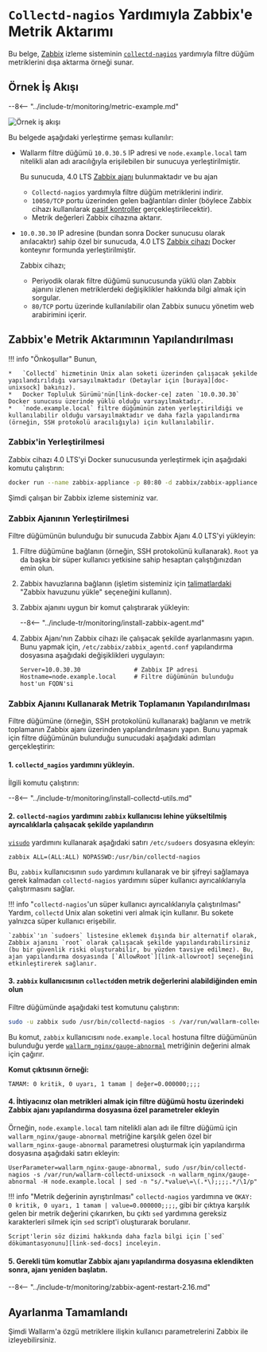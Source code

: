 [img-zabbix-scheme]:        ../../images/monitoring/zabbix-scheme.png

[link-zabbix]:              https://www.zabbix.com/
[link-collectd-nagios]:     https://collectd.org/wiki/index.php/Collectd-nagios
[link-zabbix-agent]:        https://www.zabbix.com/zabbix_agent
[link-zabbix-passive]:      https://www.zabbix.com/documentation/4.0/manual/appendix/items/activepassive
[link-zabbix-app]:          https://hub.docker.com/r/zabbix/zabbix-appliance
[link-docker-ce]:           https://docs.docker.com/install/
[link-zabbix-repo]:         https://www.zabbix.com/download
[link-allowroot]:           https://www.zabbix.com/documentation/4.0/manual/appendix/config/zabbix_agentd
[link-sed-docs]:            https://www.gnu.org/software/sed/manual/sed.html#sed-script-overview
[link-visudo]:              https://www.sudo.ws/man/1.8.17/visudo.man.html
[link-metric]:              available-metrics.md#number-of-requests

[doc-unixsock]:             fetching-metrics.md#exporting-metrics-using-the-collectd-nagios-utility

# `Collectd-nagios` Yardımıyla Zabbix'e Metrik Aktarımı

Bu belge, [Zabbix][link-zabbix] izleme sisteminin [`collectd-nagios`][link-collectd-nagios] yardımıyla filtre düğüm metriklerini dışa aktarma örneği sunar.

## Örnek İş Akışı

--8<-- "../include-tr/monitoring/metric-example.md"

![Örnek iş akışı][img-zabbix-scheme]

Bu belgede aşağıdaki yerleştirme şeması kullanılır:
*   Wallarm filtre düğümü `10.0.30.5` IP adresi ve `node.example.local` tam nitelikli alan adı aracılığıyla erişilebilen bir sunucuya yerleştirilmiştir.
    
    Bu sunucuda, 4.0 LTS [Zabbix ajanı][link-zabbix-agent] bulunmaktadır ve bu ajan

    *   `Collectd-nagios` yardımıyla filtre düğüm metriklerini indirir.
    *   `10050/TCP` portu üzerinden gelen bağlantıları dinler (böylece Zabbix cihazı kullanılarak [pasif kontroller][link-zabbix-passive] gerçekleştirilecektir).
    *   Metrik değerleri Zabbix cihazına aktarır.
    
*   `10.0.30.30` IP adresine (bundan sonra Docker sunucusu olarak anılacaktır) sahip özel bir sunucuda, 4.0 LTS [Zabbix cihazı][link-zabbix-app] Docker konteynır formunda yerleştirilmiştir.
    
    Zabbix cihazı;

    *   Periyodik olarak filtre düğümü sunucusunda yüklü olan Zabbix ajanını izlenen metriklerdeki değişiklikler hakkında bilgi almak için sorgular.
    *   `80/TCP` portu üzerinde kullanılabilir olan Zabbix sunucu yönetim web arabirimini içerir.

## Zabbix'e Metrik Aktarımının Yapılandırılması

!!! info "Önkoşullar"
    Bunun, 

    *   `Collectd` hizmetinin Unix alan soketi üzerinden çalışacak şekilde yapılandırıldığı varsayılmaktadır (Detaylar için [buraya][doc-unixsock] bakınız).
    *   Docker Topluluk Sürümü'nün[link-docker-ce] zaten `10.0.30.30` Docker sunucusu üzerinde yüklü olduğu varsayılmaktadır.
    *   `node.example.local` filtre düğümünün zaten yerleştirildiği ve kullanılabilir olduğu varsayılmaktadır ve daha fazla yapılandırma (örneğin, SSH protokolü aracılığıyla) için kullanılabilir.

### Zabbix'in Yerleştirilmesi

Zabbix cihazı 4.0 LTS'yi Docker sunucusunda yerleştirmek için aşağıdaki komutu çalıştırın:

``` bash
docker run --name zabbix-appliance -p 80:80 -d zabbix/zabbix-appliance:alpine-4.0-latest
```

Şimdi çalışan bir Zabbix izleme sisteminiz var.

### Zabbix Ajanının Yerleştirilmesi

Filtre düğümünün bulunduğu bir sunucuda Zabbix Ajanı 4.0 LTS'yi yükleyin:
1.  Filtre düğümüne bağlanın (örneğin, SSH protokolünü kullanarak). `Root` ya da başka bir süper kullanıcı yetkisine sahip hesaptan çalıştığınızdan emin olun.
2.  Zabbix havuzlarına bağlanın (işletim sisteminiz için [talimatlardaki][link-zabbix-repo] "Zabbix havuzunu yükle" seçeneğini kullanın).
3.  Zabbix ajanını uygun bir komut çalıştırarak yükleyin:

    --8<-- "../include-tr/monitoring/install-zabbix-agent.md"

4.  Zabbix Ajanı'nın Zabbix cihazı ile çalışacak şekilde ayarlanmasını yapın. Bunu yapmak için, `/etc/zabbix/zabbix_agentd.conf` yapılandırma dosyasına aşağıdaki değişiklikleri uygulayın:
   
    ```
    Server=10.0.30.30			    # Zabbix IP adresi
    Hostname=node.example.local		# Filtre düğümünün bulunduğu host'un FQDN'si
    ```
    
### Zabbix Ajanını Kullanarak Metrik Toplamanın Yapılandırılması

Filtre düğümüne (örneğin, SSH protokolünü kullanarak) bağlanın ve metrik toplamanın Zabbix ajanı üzerinden yapılandırılmasını yapın. Bunu yapmak için filtre düğümünün bulunduğu sunucudaki aşağıdaki adımları gerçekleştirin:

####    1.  `collectd_nagios` yardımını yükleyin.
    
İlgili komutu çalıştırın:

--8<-- "../include-tr/monitoring/install-collectd-utils.md"


####    2.  `collectd-nagios` yardımını `zabbix` kullanıcısı lehine yükseltilmiş ayrıcalıklarla çalışacak şekilde yapılandırın
   
[`visudo`][link-visudo] yardımını kullanarak aşağıdaki satırı `/etc/sudoers` dosyasına ekleyin:
    
```
zabbix ALL=(ALL:ALL) NOPASSWD:/usr/bin/collectd-nagios
```
    
Bu, `zabbix` kullanıcısının `sudo` yardımını kullanarak ve bir şifreyi sağlamaya gerek kalmadan `collectd-nagios` yardımını süper kullanıcı ayrıcalıklarıyla çalıştırmasını sağlar.

!!! info "`collectd-nagios`'un süper kullanıcı ayrıcalıklarıyla çalıştırılması"
    Yardım, `collectd` Unix alan soketini veri almak için kullanır. Bu sokete yalnızca süper kullanıcı erişebilir.
    
    `zabbix`'ın `sudoers` listesine eklemek dışında bir alternatif olarak, Zabbix ajanını `root` olarak çalışacak şekilde yapılandırabilirsiniz (bu bir güvenlik riski oluşturabilir, bu yüzden tavsiye edilmez). Bu, ajan yapılandırma dosyasında [`AllowRoot`][link-allowroot] seçeneğini etkinleştirerek sağlanır.
        
####    3.  `zabbix` kullanıcısının `collectd`den metrik değerlerini alabildiğinden emin olun
    
Filtre düğümünde aşağıdaki test komutunu çalıştırın:
    
``` bash
sudo -u zabbix sudo /usr/bin/collectd-nagios -s /var/run/wallarm-collectd-unixsock -n wallarm_nginx/gauge-abnormal -H node.example.local
```

Bu komut, `zabbix` kullanıcısını `node.example.local` hostuna filtre düğümünün bulunduğu yerde [`wallarm_nginx/gauge-abnormal`][link-metric] metriğinin değerini almak için çağırır.
    
**Komut çıktısının örneği:**

```
TAMAM: 0 kritik, 0 uyarı, 1 tamam | değer=0.000000;;;;
```
    
####    4.  İhtiyacınız olan metrikleri almak için filtre düğümü hostu üzerindeki Zabbix ajanı yapılandırma dosyasına özel parametreler ekleyin
    
Örneğin, `node.example.local` tam nitelikli alan adı ile filtre düğümü için `wallarm_nginx/gauge-abnormal` metriğine karşılık gelen özel bir `wallarm_nginx-gauge-abnormal` parametresi oluşturmak için yapılandırma dosyasına aşağıdaki satırı ekleyin:
   
```
UserParameter=wallarm_nginx-gauge-abnormal, sudo /usr/bin/collectd-nagios -s /var/run/wallarm-collectd-unixsock -n wallarm_nginx/gauge-abnormal -H node.example.local | sed -n "s/.*value\=\(.*\);;;;.*/\1/p"
```
!!! info "Metrik değerinin ayrıştırılması"
    `collectd-nagios` yardımına ve `OKAY: 0 kritik, 0 uyarı, 1 tamam | value=0.000000;;;;`, gibi bir çıktıya karşılık gelen bir metrik değerini çıkarırken, bu çıktı `sed` yardımına gereksiz karakterleri silmek için `sed` script'i oluşturarak borulanır.
    
    Script'lerin söz dizimi hakkında daha fazla bilgi için [`sed` dökümantasyonunu][link-sed-docs] inceleyin.

####    5.  Gerekli tüm komutlar Zabbix ajanı yapılandırma dosyasına eklendikten sonra, ajanı yeniden başlatın.

--8<-- "../include-tr/monitoring/zabbix-agent-restart-2.16.md"

## Ayarlanma Tamamlandı

Şimdi Wallarm'a özgü metriklere ilişkin kullanıcı parametrelerini Zabbix ile izleyebilirsiniz.